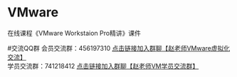 # VMware
在线课程《VMware Workstaion Pro精讲》课件

#交流QQ群
会员交流群：456197310 <a href="https://jq.qq.com/?_wv=1027&k=dUmPJBGn">点击链接加入群聊【赵老师VMware虚拟化交流】</a>
<br/>
学员交流群：741218412 <a href="https://jq.qq.com/?_wv=1027&k=H7huW2Vq">点击链接加入群聊【赵老师VM学员交流群】</a>